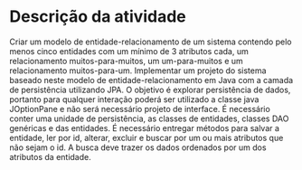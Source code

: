 # Descrição da atividade
Criar um modelo de entidade-relacionamento de um sistema contendo pelo menos cinco entidades com um mínimo de 3 atributos cada, um
relacionamento muitos-para-muitos, um um-para-muitos e um relacionamento muitos-para-um.
Implementar um projeto do sistema baseado neste modelo de entidade-relacionamento em Java com a camada de persistência utilizando JPA. 
O objetivo é explorar persistência de dados, portanto para qualquer interação poderá ser utilizado a classe java JOptionPane 
e não será necessário projeto de interface.
É necessário conter uma unidade de persistência, as classes de entidades, classes DAO genéricas e das
entidades. É necessário entregar métodos para salvar a entidade, ler por id, alterar, excluir e 
buscar por um ou mais atributos que não sejam o id. A busca deve trazer os dados ordenados por um dos atributos da entidade.
